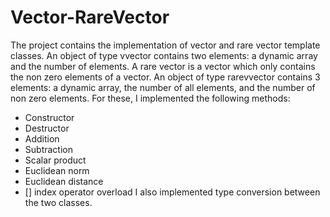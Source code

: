 # Vector-RareVector
The project contains the implementation of vector and rare vector template classes. 
An object of type vvector contains two elements: a dynamic array and the number of elements.
A rare vector is a vector which only contains the non zero elements of a vector.
An object of type rarevvector contains 3 elements: a dynamic array, the number of all elements, and the number of non zero elements.
For these, I implemented the following methods: 
 - Constructor
 - Destructor
 - Addition
 - Subtraction
 - Scalar product
 - Euclidean norm
 - Euclidean distance
 - [] index operator overload
I also implemented type conversion between the two classes. 